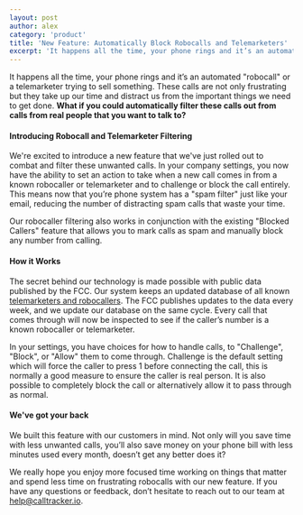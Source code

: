 ```yaml
---
layout: post
author: alex
category: 'product'
title: 'New Feature: Automatically Block Robocalls and Telemarketers'
excerpt: 'It happens all the time, your phone rings and it’s an automated “robocall” or a telemarketer trying to sell something. What if you could automatically filter these calls out from calls from real people that you want to talk to?'
---
```

It happens all the time, your phone rings and it’s an automated "robocall" or a telemarketer trying to sell something. These calls are not only frustrating but they take up our time and distract us from the important things we need to get done. **What if you could automatically filter these calls out from calls from real people that you want to talk to?**

#### Introducing Robocall and Telemarketer Filtering

We're excited to introduce a new feature that we've just rolled out to combat and filter these unwanted calls. In your company settings, you now have the ability to set an action to take when a new call comes in from a known robocaller or telemarketer and to challenge or block the call entirely. This means now that you’re phone system has a "spam filter" just like your email, reducing the number of distracting spam calls that waste your time. 

Our robocaller filtering also works in conjunction with the existing "Blocked Callers" feature that allows you to mark calls as spam and manually block any number from calling.

#### How it Works
The secret behind our technology is made possible with public data published by the FCC. Our system keeps an updated database of all known [telemarketers and robocallers](https://consumercomplaints.fcc.gov/hc/en-us/articles/205239443-Data-on-Unwanted-Calls). The FCC publishes updates to the data every week, and we update our database on the same cycle. Every call that comes through will now be inspected to see if the caller’s number is a known robocaller or telemarketer. 

In your settings, you have choices for how to handle calls, to "Challenge", "Block", or "Allow" them to come through. Challenge is the default setting which will force the caller to press 1 before connecting the call, this is normally a good measure to ensure the caller is real person. It is also possible to completely block the call or alternatively allow it to pass through as normal.

#### We've got your back
We built this feature with our customers in mind. Not only will you save time with less unwanted calls, you’ll also save money on your phone bill with less minutes used every month, doesn’t get any better does it?

We really hope you enjoy more focused time working on things that matter and spend less time on frustrating robocalls with our new feature. If you have any questions or feedback, don’t hesitate to reach out to our team at [help@calltracker.io](mailto:help@calltracker.io).
